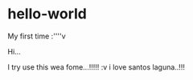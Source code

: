 # hello-world
My first time :''''v

Hi... 

I try use this wea fome...!!!!! :v
i love santos laguna..!!!
